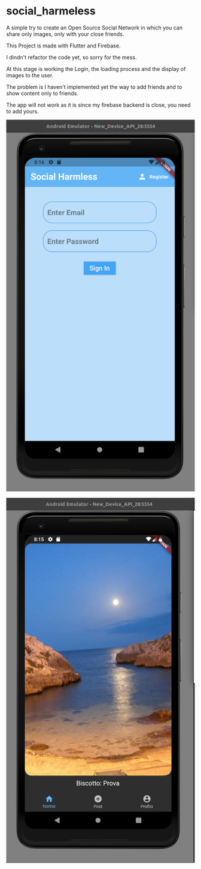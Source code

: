 # social_harmeless

A simple try to create an Open Source Social Network in which you can share only images, only with your close friends.

This Project is made with Flutter and Firebase.

I dindn't refactor the code yet, so sorry for the mess.

At this stage is working the Login, the loading process and the display of images  to the user.

The problem is I haven't implemented yet the way to add friends and to show content only to friends.

The app will not work as it is since my firebase backend is close, you need to add yours.

![Alt text](login.png?raw=true "Title")

![Alt text](social_harmless.png?raw=true "Title")
